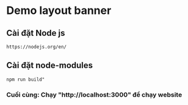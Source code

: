 # Demo layout banner

## Cài đặt Node js

```
https://nodejs.org/en/
```

## Cài đặt node-modules

```
npm run build"
```

### Cuối cùng: Chạy "http://localhost:3000" để chạy website

